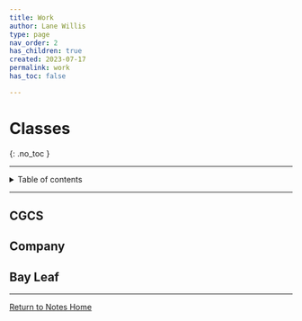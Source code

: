 ```yaml
---
title: Work
author: Lane Willis
type: page
nav_order: 2
has_children: true
created: 2023-07-17
permalink: work
has_toc: false

---
```


# Classes
{: .no_toc }

---

<details closed markdown="block">
  <summary>
    Table of contents
  </summary>
  {: .text-delta }
1. TOC
{:toc}
</details>

---

## CGCS

## Company

## Bay Leaf

---

[Return to Notes Home](/)